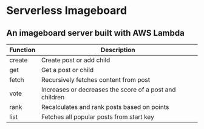 # Serverless Imageboard

## An imageboard server built with AWS Lambda

| Function | Description |
| ------ | ------ |
| create | Create post or add child |
| get | Get a post or child |
| fetch | Recursively fetches content from post |
| vote | Increases or decreases the score of a post and children |
| rank | Recalculates and rank posts based on points |
| list | Fetches all popular posts from start key |